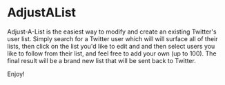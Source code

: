 AdjustAList
===========

Adjust-A-List is the easiest way to modify and create an existing Twitter's user list. Simply search for a Twitter user which will will surface all of their lists, then click on the list you'd like to edit and and then select users you like to follow from their list, and feel free to add your own (up to 100). The final result will be a brand new list that will be sent back to Twitter.

Enjoy!
